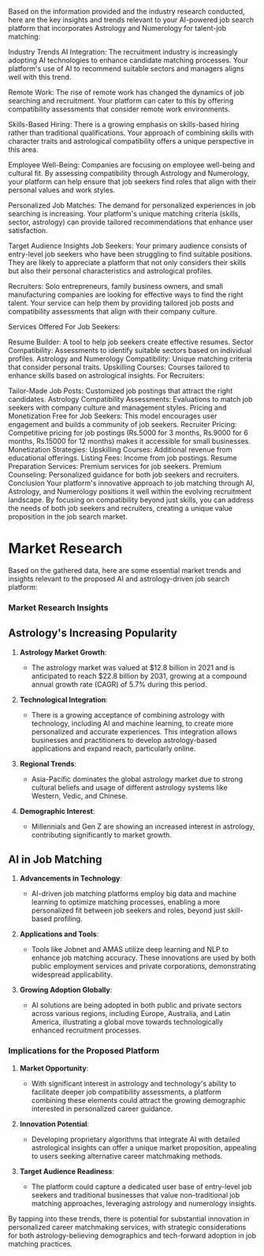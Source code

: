 Based on the information provided and the industry research conducted, here are the key insights and trends relevant to your AI-powered job search platform that incorporates Astrology and Numerology for talent-job matching:

Industry Trends
AI Integration: The recruitment industry is increasingly adopting AI technologies to enhance candidate matching processes. Your platform's use of AI to recommend suitable sectors and managers aligns well with this trend.

Remote Work: The rise of remote work has changed the dynamics of job searching and recruitment. Your platform can cater to this by offering compatibility assessments that consider remote work environments.

Skills-Based Hiring: There is a growing emphasis on skills-based hiring rather than traditional qualifications. Your approach of combining skills with character traits and astrological compatibility offers a unique perspective in this area.

Employee Well-Being: Companies are focusing on employee well-being and cultural fit. By assessing compatibility through Astrology and Numerology, your platform can help ensure that job seekers find roles that align with their personal values and work styles.

Personalized Job Matches: The demand for personalized experiences in job searching is increasing. Your platform's unique matching criteria (skills, sector, astrology) can provide tailored recommendations that enhance user satisfaction.

Target Audience Insights
Job Seekers: Your primary audience consists of entry-level job seekers who have been struggling to find suitable positions. They are likely to appreciate a platform that not only considers their skills but also their personal characteristics and astrological profiles.

Recruiters: Solo entrepreneurs, family business owners, and small manufacturing companies are looking for effective ways to find the right talent. Your service can help them by providing tailored job posts and compatibility assessments that align with their company culture.

Services Offered
For Job Seekers:

Resume Builder: A tool to help job seekers create effective resumes.
Sector Compatibility: Assessments to identify suitable sectors based on individual profiles.
Astrology and Numerology Compatibility: Unique matching criteria that consider personal traits.
Upskilling Courses: Courses tailored to enhance skills based on astrological insights.
For Recruiters:

Tailor-Made Job Posts: Customized job postings that attract the right candidates.
Astrology Compatibility Assessments: Evaluations to match job seekers with company culture and management styles.
Pricing and Monetization
Free for Job Seekers: This model encourages user engagement and builds a community of job seekers.
Recruiter Pricing: Competitive pricing for job postings (Rs.5000 for 3 months, Rs.9000 for 6 months, Rs.15000 for 12 months) makes it accessible for small businesses.
Monetization Strategies:
Upskilling Courses: Additional revenue from educational offerings.
Listing Fees: Income from job postings.
Resume Preparation Services: Premium services for job seekers.
Premium Counseling: Personalized guidance for both job seekers and recruiters.
Conclusion
Your platform's innovative approach to job matching through AI, Astrology, and Numerology positions it well within the evolving recruitment landscape. By focusing on compatibility beyond just skills, you can address the needs of both job seekers and recruiters, creating a unique value proposition in the job search market.







# Market Research
Based on the gathered data, here are some essential market trends and insights relevant to the proposed AI and astrology-driven job search platform:

### Market Research Insights

## Astrology's Increasing Popularity
1. **Astrology Market Growth**:
   - The astrology market was valued at $12.8 billion in 2021 and is anticipated to reach $22.8 billion by 2031, growing at a compound annual growth rate (CAGR) of 5.7% during this period.

2. **Technological Integration**:
   - There is a growing acceptance of combining astrology with technology, including AI and machine learning, to create more personalized and accurate experiences. This integration allows businesses and practitioners to develop astrology-based applications and expand reach, particularly online.

3. **Regional Trends**:
   - Asia-Pacific dominates the global astrology market due to strong cultural beliefs and usage of different astrology systems like Western, Vedic, and Chinese.

4. **Demographic Interest**:
   - Millennials and Gen Z are showing an increased interest in astrology, contributing significantly to market growth.

## AI in Job Matching
1. **Advancements in Technology**:
   - AI-driven job matching platforms employ big data and machine learning to optimize matching processes, enabling a more personalized fit between job seekers and roles, beyond just skill-based profiling.

2. **Applications and Tools**:
   - Tools like Jobnet and AMAS utilize deep learning and NLP to enhance job matching accuracy. These innovations are used by both public employment services and private corporations, demonstrating widespread applicability.

3. **Growing Adoption Globally**:
   - AI solutions are being adopted in both public and private sectors across various regions, including Europe, Australia, and Latin America, illustrating a global move towards technologically enhanced recruitment processes.

### Implications for the Proposed Platform

1. **Market Opportunity**:
   - With significant interest in astrology and technology's ability to facilitate deeper job compatibility assessments, a platform combining these elements could attract the growing demographic interested in personalized career guidance.

2. **Innovation Potential**:
   - Developing proprietary algorithms that integrate AI with detailed astrological insights can offer a unique market proposition, appealing to users seeking alternative career matchmaking methods.

3. **Target Audience Readiness**:
   - The platform could capture a dedicated user base of entry-level job seekers and traditional businesses that value non-traditional job matching approaches, leveraging astrology and numerology insights.

By tapping into these trends, there is potential for substantial innovation in personalized career matchmaking services, with strategic considerations for both astrology-believing demographics and tech-forward adoption in job matching practices.